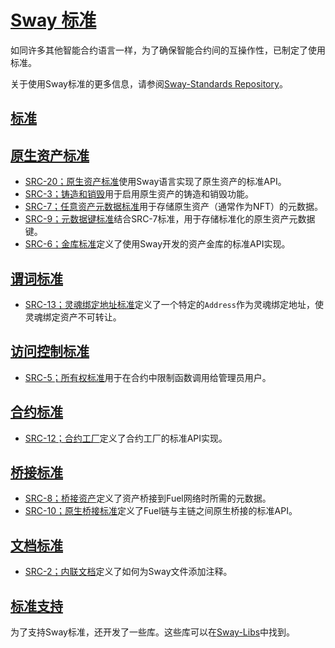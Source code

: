 # [Sway 标准](https://docs.fuel.network/docs/sway/introduction/sway_standards/#sway-standards)

如同许多其他智能合约语言一样，为了确保智能合约间的互操作性，已制定了使用标准。

关于使用Sway标准的更多信息，请参阅[Sway-Standards Repository](https://github.com/FuelLabs/sway-standards)。

## [标准](https://docs.fuel.network/docs/sway/introduction/sway_standards/#standards)

## [原生资产标准](https://docs.fuel.network/docs/sway/introduction/sway_standards/#native-asset-standards)

- [SRC-20；原生资产标准](https://docs.fuel.network/docs/sway-standards/src-20-native-asset/)使用Sway语言实现了原生资产的标准API。
- [SRC-3；铸造和销毁](https://docs.fuel.network/docs/sway-standards/src-3-minting-and-burning/)用于启用原生资产的铸造和销毁功能。
- [SRC-7；任意资产元数据标准](https://docs.fuel.network/docs/sway-standards/src-7-asset-metadata/)用于存储原生资产（通常作为NFT）的元数据。
- [SRC-9；元数据键标准](https://docs.fuel.network/docs/sway-standards/src-9-metadata-keys/)结合SRC-7标准，用于存储标准化的原生资产元数据键。
- [SRC-6；金库标准](https://docs.fuel.network/docs/sway-standards/src-6-vault/)定义了使用Sway开发的资产金库的标准API实现。

## [谓词标准](https://docs.fuel.network/docs/sway/introduction/sway_standards/#predicate-standards)

- [SRC-13；灵魂绑定地址标准](https://docs.fuel.network/docs/sway-standards/src-13-soulbound-address/)定义了一个特定的`Address`作为灵魂绑定地址，使灵魂绑定资产不可转让。

## [访问控制标准](https://docs.fuel.network/docs/sway/introduction/sway_standards/#access-control-standards)

- [SRC-5；所有权标准](https://docs.fuel.network/docs/sway-standards/src-5-ownership/)用于在合约中限制函数调用给管理员用户。

## [合约标准](https://docs.fuel.network/docs/sway/introduction/sway_standards/#contract-standards)

- [SRC-12；合约工厂](https://docs.fuel.network/docs/sway-standards/src-12-contract-factory/)定义了合约工厂的标准API实现。

## [桥接标准](https://docs.fuel.network/docs/sway/introduction/sway_standards/#bridge-standards)

- [SRC-8；桥接资产](https://docs.fuel.network/docs/sway-standards/src-8-bridged-asset/)定义了资产桥接到Fuel网络时所需的元数据。
- [SRC-10；原生桥接标准](https://docs.fuel.network/docs/sway-standards/src-10-native-bridge/)定义了Fuel链与主链之间原生桥接的标准API。

## [文档标准](https://docs.fuel.network/docs/sway/introduction/sway_standards/#documentation-standards)

- [SRC-2；内联文档](https://docs.fuel.network/docs/sway-standards/src-2-inline-documentation/)定义了如何为Sway文件添加注释。

## [标准支持](https://docs.fuel.network/docs/sway/introduction/sway_standards/#standards-support)

为了支持Sway标准，还开发了一些库。这些库可以在[Sway-Libs](https://docs.fuel.network/docs/sway/reference/sway_libs/)中找到。